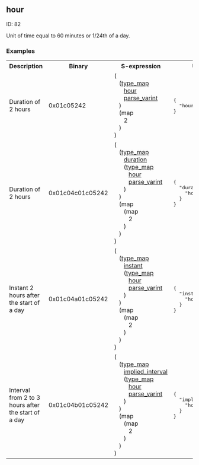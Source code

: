 ## hour

ID: 82

Unit of time equal to 60 minutes or 1/24th of a day.

### Examples

<table><tr><th>Description</th><th>Binary</th><th>S-expression</th><th>Unpacked</th></tr><tr><td>Duration of 2 hours</td><td>0x01c05242</td><td>(<br>&nbsp;&nbsp;&nbsp;(<a href="./type_map.md">type_map</a> <br>&nbsp;&nbsp;&nbsp;&nbsp;&nbsp;&nbsp;<a href="./hour.md">hour</a> <br>&nbsp;&nbsp;&nbsp;&nbsp;&nbsp;&nbsp;<a href="./parse_varint.md">parse_varint</a><br>&nbsp;&nbsp;&nbsp;) <br>&nbsp;&nbsp;&nbsp;(map <br>&nbsp;&nbsp;&nbsp;&nbsp;&nbsp;&nbsp;2<br>&nbsp;&nbsp;&nbsp;)<br>)</td><td><pre>{
  "hour": 2
}</pre></td>
<tr><td>Duration of 2 hours</td><td>0x01c04c01c05242</td><td>(<br>&nbsp;&nbsp;&nbsp;(<a href="./type_map.md">type_map</a> <br>&nbsp;&nbsp;&nbsp;&nbsp;&nbsp;&nbsp;<a href="./duration.md">duration</a> <br>&nbsp;&nbsp;&nbsp;&nbsp;&nbsp;&nbsp;(<a href="./type_map.md">type_map</a> <br>&nbsp;&nbsp;&nbsp;&nbsp;&nbsp;&nbsp;&nbsp;&nbsp;&nbsp;<a href="./hour.md">hour</a> <br>&nbsp;&nbsp;&nbsp;&nbsp;&nbsp;&nbsp;&nbsp;&nbsp;&nbsp;<a href="./parse_varint.md">parse_varint</a><br>&nbsp;&nbsp;&nbsp;&nbsp;&nbsp;&nbsp;)<br>&nbsp;&nbsp;&nbsp;) <br>&nbsp;&nbsp;&nbsp;(map <br>&nbsp;&nbsp;&nbsp;&nbsp;&nbsp;&nbsp;(map <br>&nbsp;&nbsp;&nbsp;&nbsp;&nbsp;&nbsp;&nbsp;&nbsp;&nbsp;2<br>&nbsp;&nbsp;&nbsp;&nbsp;&nbsp;&nbsp;)<br>&nbsp;&nbsp;&nbsp;)<br>)</td><td><pre>{
  "duration": {
    "hour": 2
  }
}</pre></td>
<tr><td>Instant 2 hours after the start of a day</td><td>0x01c04a01c05242</td><td>(<br>&nbsp;&nbsp;&nbsp;(<a href="./type_map.md">type_map</a> <br>&nbsp;&nbsp;&nbsp;&nbsp;&nbsp;&nbsp;<a href="./instant.md">instant</a> <br>&nbsp;&nbsp;&nbsp;&nbsp;&nbsp;&nbsp;(<a href="./type_map.md">type_map</a> <br>&nbsp;&nbsp;&nbsp;&nbsp;&nbsp;&nbsp;&nbsp;&nbsp;&nbsp;<a href="./hour.md">hour</a> <br>&nbsp;&nbsp;&nbsp;&nbsp;&nbsp;&nbsp;&nbsp;&nbsp;&nbsp;<a href="./parse_varint.md">parse_varint</a><br>&nbsp;&nbsp;&nbsp;&nbsp;&nbsp;&nbsp;)<br>&nbsp;&nbsp;&nbsp;) <br>&nbsp;&nbsp;&nbsp;(map <br>&nbsp;&nbsp;&nbsp;&nbsp;&nbsp;&nbsp;(map <br>&nbsp;&nbsp;&nbsp;&nbsp;&nbsp;&nbsp;&nbsp;&nbsp;&nbsp;2<br>&nbsp;&nbsp;&nbsp;&nbsp;&nbsp;&nbsp;)<br>&nbsp;&nbsp;&nbsp;)<br>)</td><td><pre>{
  "instant": {
    "hour": 2
  }
}</pre></td>
<tr><td>Interval from 2 to 3 hours after the start of a day</td><td>0x01c04b01c05242</td><td>(<br>&nbsp;&nbsp;&nbsp;(<a href="./type_map.md">type_map</a> <br>&nbsp;&nbsp;&nbsp;&nbsp;&nbsp;&nbsp;<a href="./implied_interval.md">implied_interval</a> <br>&nbsp;&nbsp;&nbsp;&nbsp;&nbsp;&nbsp;(<a href="./type_map.md">type_map</a> <br>&nbsp;&nbsp;&nbsp;&nbsp;&nbsp;&nbsp;&nbsp;&nbsp;&nbsp;<a href="./hour.md">hour</a> <br>&nbsp;&nbsp;&nbsp;&nbsp;&nbsp;&nbsp;&nbsp;&nbsp;&nbsp;<a href="./parse_varint.md">parse_varint</a><br>&nbsp;&nbsp;&nbsp;&nbsp;&nbsp;&nbsp;)<br>&nbsp;&nbsp;&nbsp;) <br>&nbsp;&nbsp;&nbsp;(map <br>&nbsp;&nbsp;&nbsp;&nbsp;&nbsp;&nbsp;(map <br>&nbsp;&nbsp;&nbsp;&nbsp;&nbsp;&nbsp;&nbsp;&nbsp;&nbsp;2<br>&nbsp;&nbsp;&nbsp;&nbsp;&nbsp;&nbsp;)<br>&nbsp;&nbsp;&nbsp;)<br>)</td><td><pre>{
  "implied_interval": {
    "hour": 2
  }
}</pre></td></table>